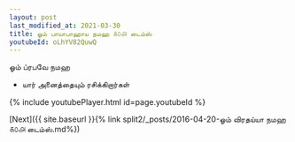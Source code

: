 ```yaml
---
layout: post
last_modified_at: 2021-03-30
title: ஓம் பாயாபாஹாய நமஹ ௧௦௮ டைம்ஸ்
youtubeId: oLhYV82QuwQ
---
```

 
 
 ஓம் ப்ரபவே நமஹ  
 
 -  யார் அனைத்தையும் ரசிக்கிறார்கள் 
 
  
 
  
 
 
 
 
 
 


{% include youtubePlayer.html id=page.youtubeId %}
 
[Next]({{ site.baseurl }}{% link  split2/_posts/2016-04-20-ஓம் விரதய்யா நமஹ ௧௦௮ டைம்ஸ்.md%})
 
